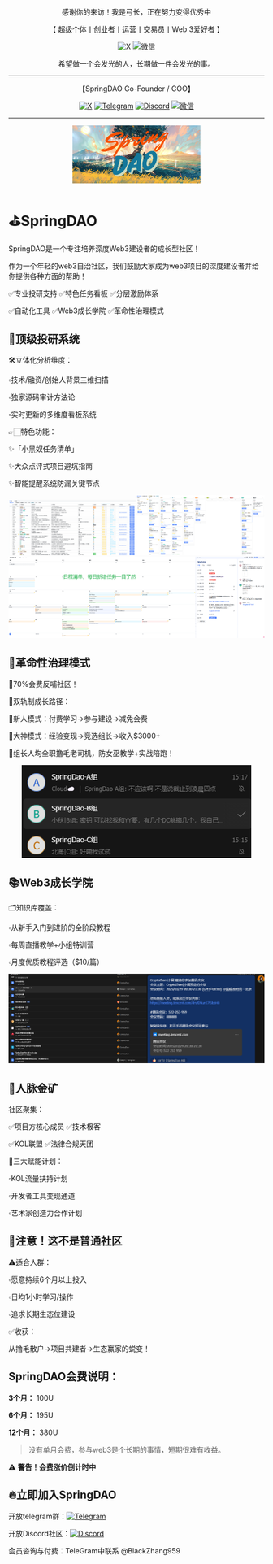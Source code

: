 <div align="center">
  
感谢你的来访！我是弓长，正在努力变得优秀中

【 超级个体丨创业者丨运营丨交易员丨Web 3爱好者 】

  [![X](https://img.shields.io/badge/Follow-BlackZhangJX-white?style=flat&logo=X)](https://x.com/BlackZhangJX)
  [![微信](https://img.shields.io/badge/%E5%BE%AE%E4%BF%A1_%E5%BC%93%E9%95%BF-%E4%B8%8D%E5%AF%B9%E5%A4%96%E5%BC%80%E6%94%BE-green?style=flat&logo=wechat)](WeChat1.md)


希望做一个会发光的人，长期做一件会发光的事。

***

【SpringDAO Co-Founder / COO】

  [![X](https://img.shields.io/badge/Follow-SpringDAO-white?style=flat&logo=X)](https://x.com/_SpringDAO)
  [![Telegram](https://img.shields.io/badge/Telegram-SpringDAO-blue?style=flat&logo=Telegram)](https://t.co/tTlGeyPbuN)
  [![Discord](https://img.shields.io/badge/Discord-SpringDAO-purple?style=flat&logo=Discord)](https://discord.gg/2e3sWnmfh8)
  [![微信](https://img.shields.io/badge/%E5%BE%AE%E4%BF%A1_%E5%BC%93%E9%95%BF%E6%80%8E%E6%98%AF%E5%BC%A0-CoreZhang888-green?style=flat&logo=wechat)](WeChat2.md)

***

<img src="screenshots/1.png" width=50%>

</div>

# ⛳️SpringDAO

SpringDAO是一个专注培养深度Web3建设者的成长型社区！

作为一个年轻的web3自治社区，我们鼓励大家成为web3项目的深度建设者并给你提供各种方面的帮助！

✅专业投研支持 ✅特色任务看板 ✅分层激励体系

✅自动化工具 ✅Web3成长学院 ✅革命性治理模式

## 🔎顶级投研系统

🛠️立体化分析维度：

▫️技术/融资/创始人背景三维扫描

▫️独家源码审计方法论

▫️实时更新的多维度看板系统

👉🏻特色功能：

✨「小黑奴任务清单」

✨大众点评式项目避坑指南

✨智能提醒系统防漏关键节点

<div align="center">
  
<img src="screenshots/3.png" width=50%><img src="screenshots/4.png" width=50%>
<img src="screenshots/7.png" width=73%><img src="screenshots/8.png" width=27%>

</div>

## 👥革命性治理模式

💸70%会费反哺社区！

🎯双轨制成长路径：

🔹新人模式：付费学习→参与建设→减免会费

🔹大神模式：经验变现→竞选组长→收入$3000+

🌟组长人均全职撸毛老司机，防女巫教学+实战陪跑！

<div align="center">
  
![img](screenshots/14.png)

</div>

## 📚Web3成长学院

🗂️知识库覆盖：

▫️从新手入门到进阶的全阶段教程

▫️每周直播教学+小组特训营

▫️月度优质教程评选（$10/篇）

<div align="center">
  
<img src="screenshots/18.png" width=53.88%><img src="screenshots/19.png" width=46.12%>

</div>

## 🤝人脉金矿

社区聚集：

✅项目方核心成员 ✅技术极客

✅KOL联盟 ✅法律合规天团

💎三大赋能计划：

▫️KOL流量扶持计划

▫️开发者工具变现通道

▫️艺术家创造力合作计划

## 🛑注意！这不是普通社区

⚠️适合人群：

▫️愿意持续6个月以上投入

▫️日均1小时学习/操作

▫️追求长期生态位建设

✅收获：

从撸毛散户→项目共建者→生态赢家的蜕变！

## SpringDAO会费说明：

**3个月：** 100U

**6个月：** 195U

**12个月：** 380U

> 没有单月会费，参与web3是个长期的事情，短期很难有收益。

⚠️ **警告！会费涨价倒计时中**

## 🔥立即加入SpringDAO

开放telegram群：[![Telegram](https://img.shields.io/badge/Telegram-SpringDAO-blue?style=flat&logo=Telegram)](https://t.co/tTlGeyPbuN)

开放Discord社区：[![Discord](https://img.shields.io/badge/Discord-SpringDAO-purple?style=flat&logo=Discord)](https://discord.gg/2e3sWnmfh8)

会员咨询与付费：TeleGram中联系 @BlackZhang959

